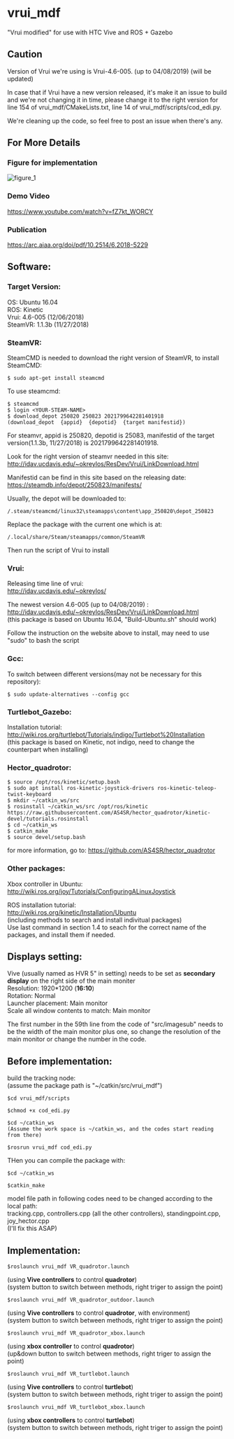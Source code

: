 # vrui_mdf
"Vrui modified" for use with HTC Vive and ROS + Gazebo 

## Caution

Version of Vrui we're using is Vrui-4.6-005. (up to 04/08/2019)
(will be updated)

In case that if Vrui have a new version released, it's make it an issue to build and we're not changing it in time, 
please change it to the right version for line 154 of vrui_mdf/CMakeLists.txt, line 14 of vrui_mdf/scripts/cod_edi.py.

We're cleaning up the code, so feel free to post an issue when there's any.

## For More Details
### Figure for implementation

![figure_1](https://user-images.githubusercontent.com/24307076/42660737-0c8e63b0-85fa-11e8-95ff-bbf9ec9a4d53.png)

### Demo Video 

https://www.youtube.com/watch?v=fZ7kt_WORCY

### Publication
https://arc.aiaa.org/doi/pdf/10.2514/6.2018-5229

## Software:
### Target Version:
OS:        Ubuntu 16.04<br />
ROS:       Kinetic<br />
Vrui:      4.6-005 (12/06/2018)<br />
SteamVR:   1.1.3b (11/27/2018)<br />

### SteamVR:
SteamCMD is needed to download the right version of SteamVR, to install SteamCMD:

	$ sudo apt-get install steamcmd
	
To use steamcmd:

	$ steamcmd
	$ login <YOUR-STEAM-NAME>  
	$ download_depot 250820 250823 2021799642281401918
	(download_depot  {appid}  {depotid}  {target manifestid})

For steamvr, appid is 250820, depotid is 25083, manifestid of the target version(1.1.3b, 11/27/2018) is 2021799642281401918.<br />

Look for the right version of steamvr needed in this site:<br />
http://idav.ucdavis.edu/~okreylos/ResDev/Vrui/LinkDownload.html

Manifestid can be find in this site based on the releasing date:<br />
https://steamdb.info/depot/250823/manifests/

Usually, the depot will be downloaded to:

	/.steam/steamcmd/linux32\steamapps\content\app_250820\depot_250823

Replace the package with the current one which is at:<br />

	/.local/share/Steam/steamapps/common/SteamVR

Then run the script of Vrui to install<br />


### Vrui:
Releasing time line of vrui: <br />
http://idav.ucdavis.edu/~okreylos/

The newest version 4.6-005 (up to 04/08/2019) :<br />
http://idav.ucdavis.edu/~okreylos/ResDev/Vrui/LinkDownload.html<br />
(this package is based on Ubuntu 16.04, "Build-Ubuntu.sh" should work)

Follow the instruction on the website above to install, may need to use "sudo" to bash the script<br />

### Gcc:
To switch between different versions(may not be necessary for this repository):

	$ sudo update-alternatives --config gcc
	
### Turtlebot_Gazebo:

Installation tutorial: <br />
http://wiki.ros.org/turtlebot/Tutorials/indigo/Turtlebot%20Installation<br />
(this package is based on Kinetic, not indigo, need to change the counterpart when installing)

### Hector_quadrotor:

	$ source /opt/ros/kinetic/setup.bash
	$ sudo apt install ros-kinetic-joystick-drivers ros-kinetic-teleop-twist-keyboard
	$ mkdir ~/catkin_ws/src
	$ rosinstall ~/catkin_ws/src /opt/ros/kinetic https://raw.githubusercontent.com/AS4SR/hector_quadrotor/kinetic-devel/tutorials.rosinstall
	$ cd ~/catkin_ws
	$ catkin_make
	$ source devel/setup.bash
for more information, go to: https://github.com/AS4SR/hector_quadrotor

### Other packages:

Xbox controller in Ubuntu:<br />
http://wiki.ros.org/joy/Tutorials/ConfiguringALinuxJoystick

ROS installation tutorial: <br />
http://wiki.ros.org/kinetic/Installation/Ubuntu<br />
(including methods to search and install indivitual packages)<br />
Use last command in section 1.4 to seach for the correct name of the packages, and install them if needed.

## Displays setting:
	
Vive (usually named as HVR 5" in setting) needs to be set as **secondary display** on the right side of the main moniter<br />
Resolution: 1920*1200 (**16:10**)<br />
Rotation: Normal<br />
Launcher placement: Main monitor<br />
Scale all window contents to match: Main monitor<br />

The first number in the 59th line from the code of "src/imagesub" needs to be the width of the main monitor plus one, so change the resolution of the main monitor or change the number in the code.<br />

	
## Before implementation:

build the tracking node:<br />
(assume the package path is "~/catkin/src/vrui_mdf")


	$cd vrui_mdf/scripts

	$chmod +x cod_edi.py

	$cd ~/catkin_ws
	(Assume the work space is ~/catkin_ws, and the codes start reading from there)

	$rosrun vrui_mdf cod_edi.py

THen you can compile the package with:

	$cd ~/catkin_ws
	
	$catkin_make

model file path in following codes need to be changed according to the local path:<br />
tracking.cpp, controllers.cpp (all the other controllers), standingpoint.cpp, joy_hector.cpp<br />
(I'll fix this ASAP)

## Implementation:
	
	$roslaunch vrui_mdf VR_quadrotor.launch
(using **Vive controllers** to control **quadrotor**)<br />
(system button to switch between methods, right triger to assign the point)<br />

	$roslaunch vrui_mdf VR_quadrotor_outdoor.launch
(using **Vive controllers** to control **quadrotor**, with environment)<br />
(system button to switch between methods, right triger to assign the point)<br />

	$roslaunch vrui_mdf VR_quadrotor_xbox.launch
(using **xbox controller** to control **quadrotor**)<br />
(up&down button to switch between methods, right triger to assign the point)<br />


	$roslaunch vrui_mdf VR_turtlebot.launch
(using **Vive controllers** to control **turtlebot**)<br />
(system button to switch between methods, right triger to assign the point)<br />

	$roslaunch vrui_mdf VR_turtlebot_xbox.launch
(using **xbox controllers** to control **turtlebot**)<br />
(system button to switch between methods, right triger to assign the point)<br />
